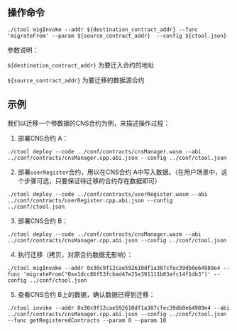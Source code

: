 ## 操作命令

```
./ctool migInvoke --addr ${destination_contract_addr} --func 'migrateFrom' --param ${source_contract_addr}  --config ${ctool.json}
```

参数说明：

`${destination_contract_addr}` 为要迁入合约的地址

`${source_contract_addr}` 为要迁移的数据源合约

## 示例

我们以迁移一个带数据的CNS合约为例，来描述操作过程：

1. 部署CNS合约 A：

```
./ctool deploy --code ../conf/contracts/cnsManager.wasm --abi ../conf/contracts/cnsManager.cpp.abi.json --config ../conf/ctool.json
```

2. 部署`userRegister`合约，用以在CNS合约 A中写入数据。（在用户场景中，这个步骤可选，只要保证待迁移的合约存在数据即可）

```
./ctool deploy --code ../conf/contracts/userRegister.wasm --abi ../conf/contracts/userRegister.cpp.abi.json --config ../conf/ctool.json
```

3. 部署CNS合约 B：

```
./ctool deploy --code ../conf/contracts/cnsManager.wasm --abi ../conf/contracts/cnsManager.cpp.abi.json --config ../conf/ctool.json
```

4. 执行迁移（拷贝，对原合约数据无影响）：

```
./ctool migInvoke --addr 0x30c9f12cae592610df1a387cfec39db0e64989e4 --func 'migrateFrom("0xe1dcc86f53fcbad47e25e391111b03afc14f1db3")' --config ../conf/ctool.json
```

5. 查看CNS合约 B上的数据，确认数据已得到迁移：

```
./ctool invoke --addr 0x30c9f12cae592610df1a387cfec39db0e64989e4 --abi ../conf/contracts/cnsManager.cpp.abi.json --config ../conf/ctool.json --func getRegisteredContracts --param 0 --param 10
```

   

